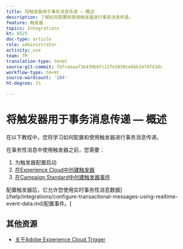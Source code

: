 ```yaml
---
title: 将触发器用于事务消息传递 — 概述
description: 了解如何配置和使用触发器进行事务消息传递。
feature: 触发器
topics: Integrations
kt: 6525
doc-type: article
role: administrator
activity: use
team: TM
translation-type: tm+mt
source-git-commit: f8fceeaaf26439b8fc11fe5039ce6bb3474f43dc
workflow-type: tm+mt
source-wordcount: '104'
ht-degree: 1%

---
```



# 将触发器用于事务消息传递 — 概述

在以下教程中，您将学习如何配置和使用触发器进行事务消息传递。

在事务性消息中使用触发器之前，您需要：

1. 为触发器配置启动
2. [在Experience Cloud中创建触发器](/help/integrations/create-a-trigger-in-experience-cloud.md)
3. [在Campaign Standard中创建触发器事件](/help/integrations/create-a-trigger-event.md)

配置触发器后，它允许您使用实时事务性消息数据](/help/integrations/configure-transactional-messages-using-realtime-event-data.md)配置事件。[

## 其他资源

* [关于Adobe Experience Cloud Trigger](https://experienceleague.adobe.com/docs/campaign-standard/using/integrating-with-adobe-cloud/working-with-campaign-and-triggers/about-adobe-experience-cloud-triggers.html?lang=en#integrating-with-adobe-cloud)
